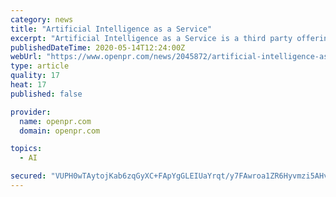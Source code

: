 ```yaml
---
category: news
title: "Artificial Intelligence as a Service"
excerpt: "Artificial Intelligence as a Service is a third party offering of artificial intelligence (AI) outsourcing. AI as a service allows enterprises to experiment with AI for various actions without large initial investment extremely low risk. Experimentation empowers the sampling of multiple public cloud platforms to test different machine learning ..."
publishedDateTime: 2020-05-14T12:24:00Z
webUrl: "https://www.openpr.com/news/2045872/artificial-intelligence-as-a-service-market-exclusive-study"
type: article
quality: 17
heat: 17
published: false

provider:
  name: openpr.com
  domain: openpr.com

topics:
  - AI

secured: "VUPH0wTAytojKab6zqGyXC+FApYgGLEIUaYrqt/y7FAwroa1ZR6Hyvmzi5AHvchogmCFnL7xB63EK0JUBeginrdY2+NloUybu0r7x4fT1pCsVzqy+9ErfMBlHNg0BFsuUsFKpdbucS+pSMFYO0sskb9bIHjGmBTxaa7PG5eCOch23xWKsRafZOne8czxh/lqlI8G0+7MWnX4e/8kBQRSUzrY1fYYbmNgqt1AhPyx2LMoEbSTBYIcCxfLHbKRjRrkLcDw0R7C7VOT47PNk9EI8/IbSDK3uQJGp8RtR8IuVnbL79o0VdgFP1ovSnToO0ytZe/iUTW9H3io5UeGLEy+yd+ysEUz8IvDtxX8lDQ/OyLW+r3S4we+Mqq/+F7Q4i/ebkvrRXkg0OojWVL+aoZclwmR1zg/Mx4bDGZBUtROwpcf7bWg8VuVBgRLwJ0nlbS/FkVrVrD8l+vAeMLP4G5BuKre1q0Mvy2csdkGz+BN5Uk=;tDNnk0ysVgEvyUHX9UD+7w=="
---
```


